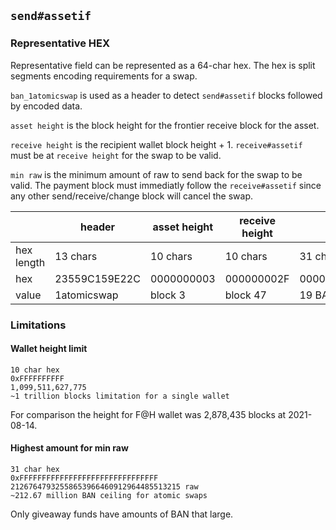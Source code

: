 ## `send#assetif`

### Representative HEX

Representative field can be represented as a 64-char hex. The hex is split segments encoding requirements for a swap.

`ban_1atomicswap` is used as a header to detect `send#assetif` blocks followed by encoded data.

`asset height` is the block height for the frontier receive block for the asset.

`receive height` is the recipient wallet block height + 1. `receive#assetif` must be at `receive height` for the swap to be valid.

`min raw` is the minimum amount of raw to send back for the swap to be valid. The payment block must immediatly follow the `receive#assetif` since any other send/receive/change block will cancel the swap.

|             | header        | asset height | receive height | min raw                         |
| ----------- | ------------- | ------------ | -------------- | ------------------------------- |
| hex length  | 13 chars      | 10 chars     | 10 chars       | 31 chars                        |
| hex         | 23559C159E22C | 0000000003   | 000000002F     | 0000017FB3B29F21F77C409E0000000 |
| value       | 1atomicswap   | block 3      | block 47       | 19 BAN                          |

### Limitations

#### Wallet height limit
```
10 char hex
0xFFFFFFFFFF
1,099,511,627,775
~1 trillion blocks limitation for a single wallet
```

For comparison the height for F@H wallet was 2,878,435 blocks at 2021-08-14.


#### Highest amount for min raw
```
31 char hex
0xFFFFFFFFFFFFFFFFFFFFFFFFFFFFFFF
21267647932558653966460912964485513215 raw
~212.67 million BAN ceiling for atomic swaps
```

Only giveaway funds have amounts of BAN that large.
